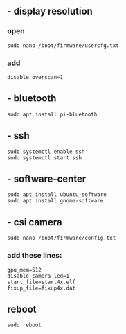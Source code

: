 ## - display resolution
### open
    sudo nano /boot/firmware/usercfg.txt
### add
    disable_overscan=1

## - bluetooth
    sudo apt install pi-bluetooth
    
## - ssh
    sudo systemctl enable ssh
    sudo systemctl start ssh

## - software-center
    sudo apt install ubuntu-software
    sudo apt install gnome-software
    
## - csi camera
    sudo nano /boot/firmware/config.txt
### add these lines:
    gpu_mem=512
    disable_camera_led=1
    start_file=start4x.elf
    fixup_file=fixup4x.dat

## reboot
    sudo reboot
